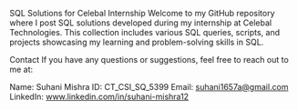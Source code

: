 SQL Solutions for Celebal Internship
Welcome to my GitHub repository where I post SQL solutions developed during my internship at Celebal Technologies. This collection includes various SQL queries, scripts, and projects showcasing my learning and problem-solving skills in SQL.

Contact
If you have any questions or suggestions, feel free to reach out to me at:

Name: Suhani Mishra
ID: CT_CSI_SQ_5399
Email: suhani1657a@gmail.com
LinkedIn: www.linkedin.com/in/suhani-mishra12
